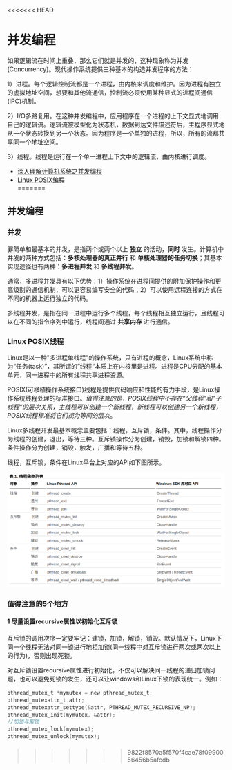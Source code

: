<<<<<<< HEAD
# 并发编程

如果逻辑流在时间上重叠，那么它们就是并发的，这种现象称为并发(Concurrency)。现代操作系统提供三种基本的构造并发程序的方法：

1）进程。每个逻辑控制流都是一个进程，由内核来调度和维护。因为进程有独立的虚拟地址空间，想要和其他流通信，控制流必须使用某种显式的进程间通信(IPC)机制。

2）I/O多路复用。在这种并发编程中，应用程序在一个进程的上下文显式地调用自己的逻辑流。逻辑流被模型化为状态机，数据到达文件描述符后，主程序显式地从一个状态转换到另一个状态。因为程序是一个单独的进程，所以，所有的流都共享同一个地址空间。

3）线程。线程是运行在一个单一进程上下文中的逻辑流，由内核进行调度。

* [深入理解计算机系统之并发编程](01.md)  
* [Linux POSIX编程](02.md)  
=======
## 并发编程

### 并发

罪简单和最基本的并发，是指两个或两个以上 **独立** 的活动，**同时** 发生。计算机中并发的两种方式包括：**多核处理器的真正并行** 和 **单核处理器的任务切换**；其基本实现途径也有两种：**多进程并发** 和 **多线程并发**。

通常，多进程并发具有以下优势：1）操作系统在进程间提供的附加保护操作和更高级别的通信机制，可以更容易编写安全的代码；2）可以使用远程连接的方式在不同的机器上运行独立的代码。

多线程并发，是指在同一进程中运行多个线程，每个线程相互独立运行，且线程可以在不同的指令序列中运行，线程间通过 **共享内存** 进行通信。

### Linux POSIX线程

Linux是以一种"多进程单线程"的操作系统，只有进程的概念，Linux系统中称为“任务(task)”，其所谓的”线程“本质上在内核里是进程。进程是CPU分配的基本单元，同一进程中的所有线程共享进程资源。

POSIX(可移植操作系统接口)线程是提供代码响应和性能的有力手段，是Linux操作系统线程处理的标准接口。_值得注意的是，POSIX线程中不存在“父线程”和”子线程“的层次关系，主线程可以创建一个新线程，新线程可以创建另一个新线程，POSIX线程标准将它们视为等同的层次_。

Linux多线程开发最基本概念主要包括：线程，互斥锁，条件。其中，线程操作分为线程的创建，退出，等待三种。互斥锁操作分为创建，销毁，加锁和解锁四种。条件操作分为创建，销毁，触发，广播和等待五种。

线程，互斥锁，条件在Linux平台上对应的API如下图所示。

![Linux_pthread_api](image/linux_pthread_api.png)

### 值得注意的5个地方

#### 1 尽量设置recursive属性以初始化互斥锁

互斥锁的调用次序一定要牢记：建锁，加锁，解锁，销毁。默认情况下，Linux下同一个线程无法对同一锁进行地柜加锁(同一线程中对互斥锁进行两次或两次以上的行为)，否则出现死锁。

对互斥锁设置recursive属性进行初始化，不仅可以解决同一线程的递归加锁问题，也可以避免死锁的发生，还可以让windows和Linux下锁的表现统一。例如：

```c
pthread_mutex_t *mymutex = new pthread_mutex_t;
pthread_mutexattr_t attr;
pthread_mutexattr_settype(&attr, PTHREAD_MUTEX_RECURSIVE_NP);
pthread_mutex_init(mymutex, &attr);
//加锁与解锁
pthread_mutex_lock(mymutex);
pthread_mutex_unlock(mymutex);
```

####
>>>>>>> 9822f8570a5f570f4cae78f0990056456b5afcdb

